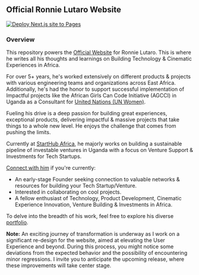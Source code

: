 ## Official Ronnie Lutaro Website

[![Deploy Next.js site to Pages](https://github.com/ronnielutalo/ronnielutalo.github.io/actions/workflows/nextjs-deployment.yaml/badge.svg)](https://github.com/ronnielutaro/ronnielutaro.github.io/actions/workflows/nextjs-deployment.yaml)

### Overview

This repository powers the [Official Website](https://ronnielutalo.github.io) for Ronnie Lutaro. This is where he writes all his thoughts and learnings on Building Technology & Cinematic Experiences in Africa.

For over 5+ years, he's worked extensively on different products & projects with various engineering teams and organizations across East Africa. Additionally, he's had the honor to support successful implementation of Impactful projects like the African Girls Can Code Initiative (AGCCI) in Uganda as a Consultant for [United Nations (UN Women)](https://www.unwomen.org/en). 

Fueling his drive is a deep passion for building great experiences, exceptional products, delivering impactful & massive projects that take things to a whole new level. He enjoys the challenge that comes from pushing the limits.

Currently at [StartHub Africa](https://starthubafrica.org/), he majorly works on building a sustainable pipeline of investable ventures in Uganda with a focus on Venture Support & Investments for Tech Startups.

[Connect with him](https://www.linkedin.com/in/ronnie-lutaro-b73240aa/) if you're currently:
- An early-stage Founder seeking connection to valuable networks & resources for building your Tech Startup/Venture.
- Interested in collaborating on cool projects.
- A fellow enthusiast of Technology, Product Development, Cinematic Experience Innovation, Venture Building & Investments in Africa.

To delve into the breadth of his work, feel free to explore his diverse [portfolio](https://ronnielutaro.github.io/portfolio).

**Note:** An exciting journey of transformation is underway as I work on a significant re-design for the website, aimed at elevating the User Experience and beyond. During this process, you might notice some deviations from the expected behavior and the possibility of encountering minor regressions. I invite you to anticipate the upcoming release, where these improvements will take center stage.
